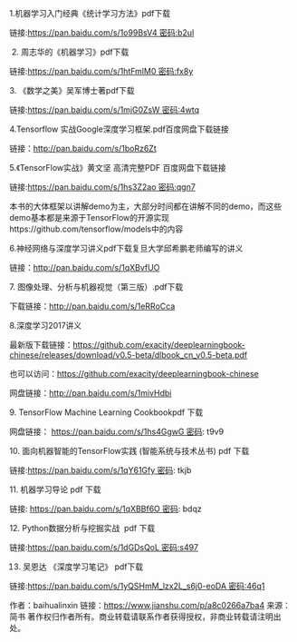 1.机器学习入门经典《统计学习方法》pdf下载

链接:https://pan.baidu.com/s/1o99BsV4 密码:b2ul

 2. 周志华的《机器学习》pdf下载

链接:https://pan.baidu.com/s/1htFmlM0 密码:fx8y

3. 《数学之美》吴军博士著pdf下载

链接:https://pan.baidu.com/s/1mjG0ZsW 密码:4wtq

4.Tensorflow 实战Google深度学习框架.pdf百度网盘下载链接

链接：http://pan.baidu.com/s/1boRz6Zt

5.《TensorFlow实战》黄文坚 高清完整PDF 百度网盘下载链接

链接:https://pan.baidu.com/s/1hs3Z2ao 密码:qgn7

本书的大体框架以讲解demo为主，大部分时间都在讲解不同的demo，而这些demo基本都是来源于TensorFlow的开源实现https://github.com/tensorflow/models中的内容

6.神经网络与深度学习讲义pdf下载复旦大学邱希鹏老师编写的讲义

链接：http://pan.baidu.com/s/1qXBvfUO

7. 图像处理、分析与机器视觉（第三版）.pdf下载

下载链接：http://pan.baidu.com/s/1eRRoCca

8.深度学习2017讲义

最新版下载链接：https://github.com/exacity/deeplearningbook-chinese/releases/download/v0.5-beta/dlbook_cn_v0.5-beta.pdf

也可以访问：https://github.com/exacity/deeplearningbook-chinese

网盘链接：http://pan.baidu.com/s/1mivHdbi

9. TensorFlow Machine Learning Cookbookpdf 下载

网盘链接： https://pan.baidu.com/s/1hs4GgwG 密码: t9v9

10. 面向机器智能的TensorFlow实践 (智能系统与技术丛书) pdf 下载

链接:https://pan.baidu.com/s/1qY61Gfy 密码: tkjb

11. 机器学习导论 pdf 下载

链接: https://pan.baidu.com/s/1qXBBf6O 密码: bdqz

12. Python数据分析与挖掘实战  pdf 下载 

链接:https://pan.baidu.com/s/1dGDsQoL 密码:s497

13. 吴恩达 《深度学习笔记》 pdf下载

链接:https://pan.baidu.com/s/1yQSHmM_lzx2L_s6j0-eoDA 密码:46q1

作者：baihualinxin
链接：https://www.jianshu.com/p/a8c0266a7ba4
来源：简书
著作权归作者所有。商业转载请联系作者获得授权，非商业转载请注明出处。
